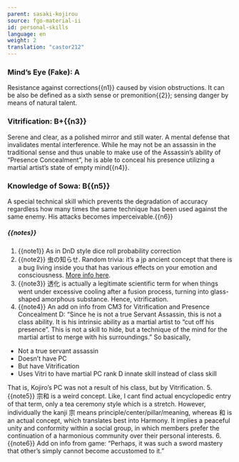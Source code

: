 ```yaml
---
parent: sasaki-kojirou
source: fgo-material-ii
id: personal-skills
language: en
weight: 2
translation: "castor212"
---
```


### Mind’s Eye (Fake): A

Resistance against corrections{{n1}} caused by vision obstructions.
It can be also be defined as a sixth sense or premonition{{2}}; sensing danger by means of natural talent.

### Vitrification: B+{{n3}}

Serene and clear, as a polished mirror and still water. A mental defense that invalidates mental interference.
While he may not be an assassin in the traditional sense and thus unable to make use of the Assassin’s ability of “Presence Concealment”, he is able to conceal his presence utilizing a martial artist’s state of empty mind{{n4}}.

### Knowledge of Sowa: B{{n5}}

A special technical skill which prevents the degradation of accuracy regardless how many times the same technique has been used against the same enemy.
His attacks becomes imperceivable.{{n6}}

##### {{notes}}

1. {{note1}} As in DnD style dice roll probability correction
2. {{note2}} 虫の知らせ. Random trivia: it’s a jp ancient concept that there is a bug living inside you that has various effects on your emotion and consciousness. [More info here](http://gogen-allguide.com/mu/mushinoshirase.html).
3. {{note3}} 透化 is actually a legitimate scientific term for when things went under excessive cooling after a fusion process, turning into glass-shaped amorphous substance. Hence, vitrification.
4. {{note4}} An add on info from CM3 for Vitrification and Presence Concealment D: “Since he is not a true Servant Assassin, this is not a class ability. It is his intrinsic ability as a martial artist to “cut off his presence”. This is not a skill to hide, but a technique of the mind for the martial artist to merge with his surroundings.”
  So basically,
  - Not a true servant assassin
  - Doesn’t have PC
  - But have Vitrification
  - Uses Vitri to have martial PC rank D innate skill instead of class skill
  
  That is, Kojiro’s PC was not a result of his class, but by Vitrification.
5. {{note5}} 宗和 is a weird concept. Like, I cant find actual encyclopedic entry of that term, only a tea ceremony style which is a stretch. However, individually the kanji 宗 means principle/center/pillar/meaning, whereas 和 is an actual concept, which translates best into Harmony. It implies a peaceful unity and conformity within a social group, in which members prefer the continuation of a harmonious community over their personal interests.
6. {{note6}} Add on info from game: “Perhaps, it was such a sword mastery that other’s simply cannot become accustomed to it.”
